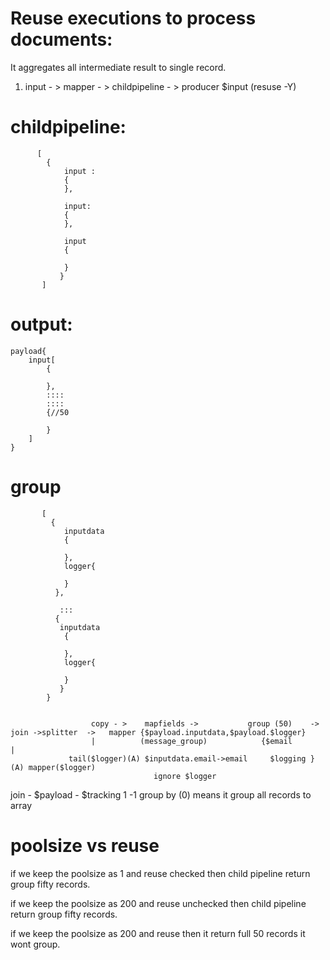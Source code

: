 Reuse executions to process documents:
=====================================

It aggregates all intermediate result to single record.

1) input - > mapper - > childpipeline - > producer
            $input          (resuse -Y)  
            



childpipeline:
===============

          [
            {
                input : 
                { 
                },
                
                input:
                {
                },

                input
                {

                }
               }
           ]         
output:
=======

    payload{
        input[
            {
            
            },
            ::::
            ::::
            {//50
            
            }
        ]
    }


group
======
           [
             {
                inputdata
                {
                
                },
                logger{
                
                }
              },  
                
               :::
              { 
               inputdata
                {
                
                },
                logger{
                
                }
               }
            }


                      copy - >    mapfields ->           group (50)    ->          join ->splitter  ->   mapper {$payload.inputdata,$payload.$logger}
                      |          (message_group)            {$email                  |                  
                 tail($logger)(A) $inputdata.email->email     $logging }        (A) mapper($logger) 
                                    ignore $logger


join -     $payload  - $tracking 1 -1 
group by (0) means it group all records to array       


poolsize vs reuse
===================


if we keep the poolsize as 1 and reuse checked then child pipeline return group fifty records.

if we keep the poolsize as 200 and reuse unchecked then child pipeline return group fifty records.

if we keep the poolsize as 200 and reuse then it return full 50 records it wont group.

